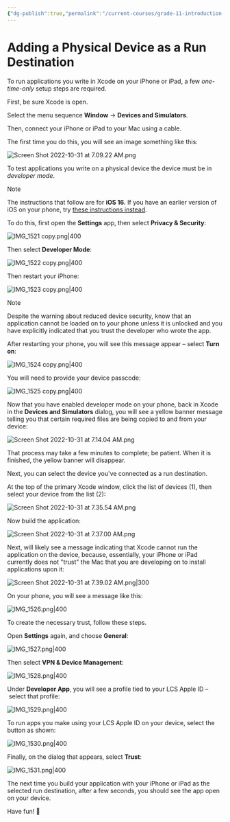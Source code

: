 ```yaml
---
{"dg-publish":true,"permalink":"/current-courses/grade-11-introduction-to-computer-science/tutorials/adding-a-physical-device-as-a-run-destination/","dgHomeLink":false}
---
```


# Adding a Physical Device as a Run Destination

To run applications you write in Xcode on your iPhone or iPad, a few *one-time-only* setup steps are required.

First, be sure Xcode is open.

Select the menu sequence **Window** → **Devices and Simulators**.

Then, connect your iPhone or iPad to your Mac using a cable.

The first time you do this, you will see an image something like this:

![Screen Shot 2022-10-31 at 7.09.22 AM.png](/img/user/Attachments/Screen%20Shot%202022-10-31%20at%207.09.22%20AM.png)

To test applications you write on a physical device the device must be in *developer mode*. 

> [!NOTE]
> The instructions that follow are for **iOS 16.**
> If you have an earlier version of iOS on your phone, try [these instructions instead](https://www.russellgordon.ca/tutorials/adding-a-physical-device-as-a-run-destination/).

To do this, first open the **Settings** app, then select **Privacy & Security**:

![IMG_1521 copy.png|400](/img/user/Attachments/IMG_1521%20copy.png)

Then select **Developer Mode**:

![IMG_1522 copy.png|400](/img/user/Attachments/IMG_1522%20copy.png)

Then restart your iPhone:

![IMG_1523 copy.png|400](/img/user/Attachments/IMG_1523%20copy.png)

> [!NOTE]
> Despite the warning about reduced device security, know that an application cannot be loaded on to your phone unless it is unlocked and you have explicitly indicated that you trust the developer who wrote the app.

After restarting your phone, you will see this message appear – select **Turn on**:

![IMG_1524 copy.png|400](/img/user/Attachments/IMG_1524%20copy.png)

You will need to provide your device passcode:

![IMG_1525 copy.png|400](/img/user/Attachments/IMG_1525%20copy.png)

Now that you have enabled developer mode on your phone, back in Xcode in the **Devices and Simulators** dialog, you will see a yellow banner message telling you that certain required files are being copied to and from your device:

![Screen Shot 2022-10-31 at 7.14.04 AM.png](/img/user/Attachments/Screen%20Shot%202022-10-31%20at%207.14.04%20AM.png)

That process may take a few minutes to complete; be patient. When it is finished, the yellow banner will disappear.

Next, you can select the device you've connected as a run destination.

At the top of the primary Xcode window, click the list of devices (1), then select your device from the list (2):

![Screen Shot 2022-10-31 at 7.35.54 AM.png](/img/user/Attachments/Screen%20Shot%202022-10-31%20at%207.35.54%20AM.png)

Now build the application:

![Screen Shot 2022-10-31 at 7.37.00 AM.png](/img/user/Attachments/Screen%20Shot%202022-10-31%20at%207.37.00%20AM.png)

Next, will likely see a message indicating that Xcode cannot run the application on the device, because, essentially, your iPhone or iPad currently does not "trust" the Mac that you are developing on to install applications upon it:

![Screen Shot 2022-10-31 at 7.39.02 AM.png|300](/img/user/Attachments/Screen%20Shot%202022-10-31%20at%207.39.02%20AM.png)

On your phone, you will see a message like this:

![IMG_1526.png|400](/img/user/Attachments/IMG_1526.png)

To create the necessary trust, follow these steps.

Open **Settings** again, and choose **General**:

![IMG_1527.png|400](/img/user/Attachments/IMG_1527.png)

Then select **VPN &  Device Management**:

![IMG_1528.png|400](/img/user/Attachments/IMG_1528.png)

Under **Developer App**, you will see a profile tied to your LCS Apple ID – select that profile:

![IMG_1529.png|400](/img/user/Attachments/IMG_1529.png)

To run apps you make using your LCS Apple ID on your device, select the button as shown:

![IMG_1530.png|400](/img/user/Attachments/IMG_1530.png)

Finally, on the dialog that appears, select **Trust**:

![IMG_1531.png|400](/img/user/Attachments/IMG_1531.png)

The next time you build your application with your iPhone or iPad as the selected run destination, after a few seconds, you should see the app open on your device.

Have fun! 🚀

